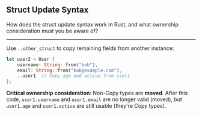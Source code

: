 ## Struct Update Syntax

How does the struct update syntax work in Rust, and what ownership consideration must you be aware of?

---

Use `..other_struct` to copy remaining fields from another instance:

```rust
let user2 = User {
    username: String::from("bob"),
    email: String::from("bob@example.com"),
    ..user1  // Copy age and active from user1
};
```

**Critical ownership consideration**: Non-Copy types are **moved**. After this code, `user1.username` and `user1.email` are no longer valid (moved), but `user1.age` and `user1.active` are still usable (they're Copy types).

